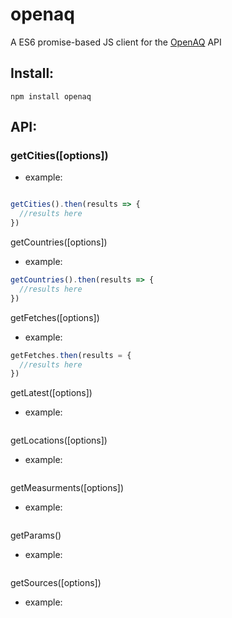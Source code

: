 # openaq
A ES6 promise-based JS client for the [OpenAQ](https://openaq.org) API

## Install:

`npm install openaq`

## API:

### getCities([options])
- example:
```javascript

getCities().then(results => {
  //results here
})

```

getCountries([options])
- example:
```javascript
getCountries().then(results => {
  //results here
})

```
getFetches([options])
- example:
```javascript
getFetches.then(results = {
  //results here
})
```

getLatest([options])
- example:
```javascript

```

getLocations([options])
- example:
```javascript

```

getMeasurments([options])
- example:
```javascript

```

getParams()
- example:
```javascript

```

getSources([options])
- example:
```javascript

```
